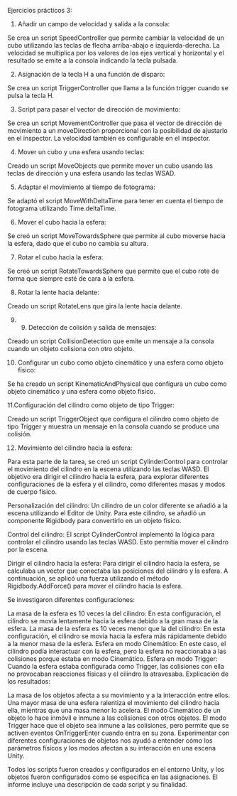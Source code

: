 Ejercicios prácticos 3:

1. Añadir un campo de velocidad y salida a la consola:

Se crea un script SpeedController que permite cambiar la velocidad de un cubo utilizando las teclas de flecha arriba-abajo e izquierda-derecha. La velocidad se multiplica por los valores de los ejes vertical y horizontal y el resultado se emite a la consola indicando la tecla pulsada.

2. Asignación de la tecla H a una función de disparo:

Se crea un script TriggerController que llama a la función trigger cuando se pulsa la tecla H.

3. Script para pasar el vector de dirección de movimiento:

Se crea un script MovementController que pasa el vector de dirección de movimiento a un moveDirection proporcional con la posibilidad de ajustarlo en el inspector. La velocidad también es configurable en el inspector.

4. Mover un cubo y una esfera usando teclas:

Creado un script MoveObjects que permite mover un cubo usando las teclas de dirección y una esfera usando las teclas WSAD.

5. Adaptar el movimiento al tiempo de fotograma:

Se adaptó el script MoveWithDeltaTime para tener en cuenta el tiempo de fotograma utilizando Time.deltaTime.

6. Mover el cubo hacia la esfera:

Se creó un script MoveTowardsSphere que permite al cubo moverse hacia la esfera, dado que el cubo no cambia su altura.

7. Rotar el cubo hacia la esfera:

Se creó un script RotateTowardsSphere que permite que el cubo rote de forma que siempre esté de cara a la esfera.

8. Rotar la lente hacia delante:

Creado un script RotateLens que gira la lente hacia delante.

9. 9. Detección de colisión y salida de mensajes:

Creado un script CollisionDetection que emite un mensaje a la consola cuando un objeto colisiona con otro objeto.

10. Configurar un cubo como objeto cinemático y una esfera como objeto físico:

Se ha creado un script KinematicAndPhysical que configura un cubo como objeto cinemático y una esfera como objeto físico.

11.Configuración del cilindro como objeto de tipo Trigger:

Creado un script TriggerObject que configura el cilindro como objeto de tipo Trigger y muestra un mensaje en la consola cuando se produce una colisión.

12. Movimiento del cilindro hacia la esfera:

Para esta parte de la tarea, se creó un script CylinderControl para controlar el movimiento del cilindro en la escena utilizando las teclas WASD. El objetivo era dirigir el cilindro hacia la esfera, para explorar diferentes configuraciones de la esfera y el cilindro, como diferentes masas y modos de cuerpo físico.

Personalización del cilindro:
Un cilindro de un color diferente se añadió a la escena utilizando el Editor de Unity. Para este cilindro, se añadió un componente Rigidbody para convertirlo en un objeto físico.

Control del cilindro:
El script CylinderControl implementó la lógica para controlar el cilindro usando las teclas WASD. Esto permitía mover el cilindro por la escena.

Dirigir el cilindro hacia la esfera:
Para dirigir el cilindro hacia la esfera, se calculaba un vector que conectaba las posiciones del cilindro y la esfera. A continuación, se aplicó una fuerza utilizando el método Rigidbody.AddForce() para mover el cilindro hacia la esfera.

Se investigaron diferentes configuraciones:

La masa de la esfera es 10 veces la del cilindro: En esta configuración, el cilindro se movía lentamente hacia la esfera debido a la gran masa de la esfera.
La masa de la esfera es 10 veces menor que la del cilindro: En esta configuración, el cilindro se movía hacia la esfera más rápidamente debido a la menor masa de la esfera.
Esfera en modo Cinemático: En este caso, el cilindro podía interactuar con la esfera, pero la esfera no reaccionaba a las colisiones porque estaba en modo Cinemático.
Esfera en modo Trigger: Cuando la esfera estaba configurada como Trigger, las colisiones con ella no provocaban reacciones físicas y el cilindro la atravesaba.
Explicación de los resultados:

La masa de los objetos afecta a su movimiento y a la interacción entre ellos. Una mayor masa de una esfera ralentiza el movimiento del cilindro hacia ella, mientras que una masa menor lo acelera.
El modo Cinemático de un objeto lo hace inmóvil e inmune a las colisiones con otros objetos.
El modo Trigger hace que el objeto sea inmune a las colisiones, pero permite que se activen eventos OnTriggerEnter cuando entra en su zona.
Experimentar con diferentes configuraciones de objetos nos ayudó a entender cómo los parámetros físicos y los modos afectan a su interacción en una escena Unity.

Todos los scripts fueron creados y configurados en el entorno Unity, y los objetos fueron configurados como se especifica en las asignaciones. El informe incluye una descripción de cada script y su finalidad.